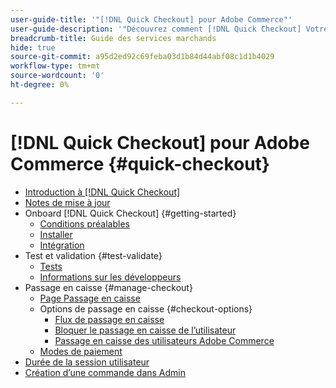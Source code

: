```yaml
---
user-guide-title: '"[!DNL Quick Checkout] pour Adobe Commerce"'
user-guide-description: '"Découvrez comment [!DNL Quick Checkout] Votre instance Adobe Commerce pourrait être utile, ainsi que la manière d’embarquer et de configurer l’extension."'
breadcrumb-title: Guide des services marchands
hide: true
source-git-commit: a95d2ed92c69feba03d1b84d44abf08c1d1b4029
workflow-type: tm+mt
source-wordcount: '0'
ht-degree: 0%

---
```



# [!DNL Quick Checkout] pour Adobe Commerce {#quick-checkout}

- [Introduction à [!DNL Quick Checkout]](overview.md)
- [Notes de mise à jour](release-notes.md)
- Onboard [!DNL Quick Checkout] {#getting-started}
   - [Conditions préalables](prerequisites.md)
   - [Installer](install.md)
   - [Intégration](onboarding.md)
- Test et validation {#test-validate}
   - [Tests](testing.md)
   - [Informations sur les développeurs](developer.md)
- Passage en caisse {#manage-checkout}
   - [Page Passage en caisse](checkout-page.md)
   - Options de passage en caisse {#checkout-options}
      - [Flux de passage en caisse](checkout-flow.md)
      - [Bloquer le passage en caisse de l’utilisateur](checkout-bolt.md)
      - [Passage en caisse des utilisateurs Adobe Commerce](checkout-adobe-commerce.md)
   - [Modes de paiement](payment-methods.md)
- [Durée de la session utilisateur](user-session-lifetime.md)
- [Création d’une commande dans Admin](create-order-admin.md)

